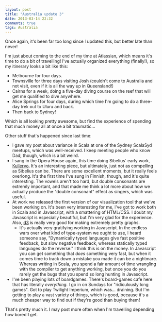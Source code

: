 ```yaml
---
layout: post
title: "Australia update 3"
date: 2013-03-14 22:32
comments: true
tags: Australia
---
```


Once again, it's been far too long since I updated this, but better late than never!

<!-- more -->

I'm just about coming to the end of my time at Atlassian, which means it's time to do a bit of travelling! I've actually organized everything (finally!), so my itinerary looks a bit like this:

- Melbourne for four days.
- Townsville for three days visiting Josh (couldn't come to Australia and not visit, even if it is all the way up in Queensland!)
- Cairns for a week, doing a five-day diving course on the reef that will get me qualified to dive anywhere.
- Alice Springs for four days, during which time I'm going to do a three-day trek out to Uluru and back.
- Then back to Sydney!

Which is all looking pretty awesome, but find the experience of spending that much money all at once a bit traumatic...

Other stuff that's happened since last time:

- I gave my post about variance in Scala at one of the Sydney ScalaSyd meetups, which was well-received. I keep meeting people who know Dad, though, which is a bit weird.
- I sang in the Opera House again, this time doing Sibelius' early work, [Kullervo](http://www.sydneysymphony.com/production-pages/2013/concert-season/a-finnish-epic.aspx). It's an interesting piece, but ultimately, just not as compelling as Sibelius can be. There are some excellent moments, but it really feels overlong. It's the first time I've sung in Finnish, though, and it's quite interesting. The vowels aren't too hard, but double consonants are extremly important, and that made me think a lot more about how we actually produce the "double consonant" effect as singers, which was useful.
- At work we released the first version of our visualization tool that we've been working on. It's been very interesting for me, I've got to work both in Scala and in Javascript, with a smattering of HTML/CSS. I doubt my Javascript is especially beautiful, but I'm very glad for the experience. Also, [d3](http://d3js.org/) is really very good for making extremely pretty graphs.
    - It's actually very gratifying working in Javascript. In the endless wars over what kind of type-system we ought to use, I heard someone say, "Dynamically typed languages give fast positive feedback, but slow negative feedback, whereas statically typed languages do the reverse." I think this is on the money. In Javascript you can get something that *does* something very fast, but when it comes time to track down a mistake you made it can be a nightmare. Whereas writing in Scala, you spend a fair amount of time wrangling with the compiler to get anything working, but once you do you rarely get the bugs that you spend so long hunting in Javascript.
- I've been playing lots of boardgames. There's board-games cafe here that has literally *everything*. I go in on Sundays for "ridiculously long games". Got to play Twilight Imperium, which was... draining. But I'm getting to play a vast variety of things, which is good, because it's a much cheaper way to find out if they're good than buying them!

That's pretty much it. I may post more often when I'm travelling depending how bored I get.
